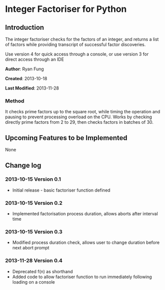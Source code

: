 Integer Factoriser for Python
=============================

Introduction
------------

The integer factoriser checks for the factors of an integer, and returns a list of factors while providing transcript of successful factor discoveries.

Use version 4 for quick access through a console, or use version 3 for direct access through an IDE

**Author**: Ryan Fung

**Created**: 2013-10-18

**Last Modified**: 2013-11-28

### Method
It checks prime factors up to the square root, while timing the operation and pausing to prevent processing overload on the CPU. Works by checking directly prime factors from 2 to 29, then checks factors in batches of 30.


Upcoming Features to be Implemented
-----------------------------------
None


Change log
----------
### 2013-10-15 Version 0.1
* Initial release - basic factoriser function defined

### 2013-10-15 Version 0.2
* Implemented factorisation process duration, allows aborts after interval time

### 2013-10-15 Version 0.3
* Modified process duration check, allows user to change duration before next abort prompt

### 2013-11-28 Version 0.4
* Deprecated f(n) as shorthand
* Added code to allow factoriser function to run immediately following loading on a console
